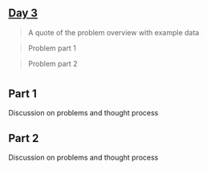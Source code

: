 ## [Day 3](https://adventofcode.com/2021/day/3) ##

> A quote of the problem overview
> with example data

> Problem part 1

> Problem part 2

#

## Part 1 ##

Discussion on problems and thought process

## Part 2 ##

Discussion on problems and thought process